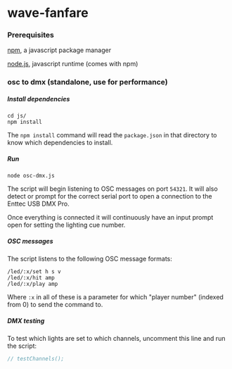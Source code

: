 # wave-fanfare

### Prerequisites

[npm](https://www.npmjs.com/), a javascript package manager

[node.js](https://nodejs.org/en/), javascript runtime (comes with npm)

### osc to dmx (standalone, use for performance)

##### Install dependencies

```
cd js/
npm install
```

The `npm install` command will read the `package.json` in that directory to know which dependencies to install.

##### Run

```
node osc-dmx.js
```

The script will begin listening to OSC messages on port ```54321```. It will also detect or prompt for the correct serial port to open a connection to the Enttec USB DMX Pro.

Once everything is connected it will continuously have an input prompt open for setting the lighting cue number.

##### OSC messages

The script listens to the following OSC message formats:

```
/led/:x/set h s v
/led/:x/hit amp
/led/:x/play amp
```

Where `:x` in all of these is a parameter for which "player number" (indexed from 0) to send the command to.

##### DMX testing

To test which lights are set to which channels, uncomment this line and run the script:

```javascript
// testChannels();
```
<!--

TODO: i broke the web interface when i added the serialport listing logic

### osc to dmx (with web color picker interface for funsies / testing)

##### Install dependencies

```
cd web-lighting-console
npm install
```

##### Run

```
npm start
```

This script includes ```osc-dmx.js``` as a dependency, meaning it includes the same functionality. It will start listening for OSC and connect to serial as described above.

It will also bind a web server to port ```3000```. Navigating to ```localhost:3000``` will open the web lighting console, which currently displays a color picker and an input for light number. Selecting a color on the color picker will set the specified light to that color.
 -->
